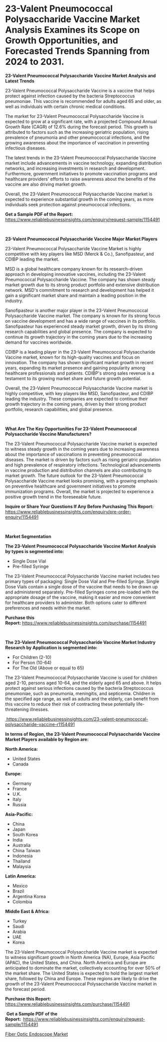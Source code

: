 <p><h1>23-Valent Pneumococcal Polysaccharide Vaccine Market Analysis Examines its Scope on Growth Opportunities, and Forecasted Trends Spanning from 2024 to 2031.</h1></p><p><strong>23-Valent Pneumococcal Polysaccharide Vaccine Market Analysis and Latest Trends</strong></p>
<p><p>23-Valent Pneumococcal Polysaccharide Vaccine is a vaccine that helps protect against infection caused by the bacteria Streptococcus pneumoniae. This vaccine is recommended for adults aged 65 and older, as well as individuals with certain chronic medical conditions.</p><p>The market for 23-Valent Pneumococcal Polysaccharide Vaccine is expected to grow at a significant rate, with a projected Compound Annual Growth Rate (CAGR) of 12.6% during the forecast period. This growth is attributed to factors such as the increasing geriatric population, rising prevalence of pneumonia and other pneumococcal infections, and the growing awareness about the importance of vaccination in preventing infectious diseases.</p><p>The latest trends in the 23-Valent Pneumococcal Polysaccharide Vaccine market include advancements in vaccine technology, expanding distribution networks, and increasing investments in research and development. Furthermore, government initiatives to promote vaccination programs and healthcare providers' efforts to raise awareness about the benefits of the vaccine are also driving market growth.</p><p>Overall, the 23-Valent Pneumococcal Polysaccharide Vaccine market is expected to experience substantial growth in the coming years, as more individuals seek protection against pneumococcal infections.</p></p>
<p><strong>Get a Sample PDF of the Report:&nbsp;</strong> <a href="https://www.reliablebusinessinsights.com/enquiry/request-sample/1154491">https://www.reliablebusinessinsights.com/enquiry/request-sample/1154491</a></p>
<p>&nbsp;</p>
<p><strong>23-Valent Pneumococcal Polysaccharide Vaccine Major Market Players</strong></p>
<p><p>23-Valent Pneumococcal Polysaccharide Vaccine Market is highly competitive with key players like MSD (Merck & Co.), Sanofipasteur, and CDIBP leading the market. </p><p>MSD is a global healthcare company known for its research-driven approach in developing innovative vaccines, including the 23-Valent Pneumococcal Polysaccharide Vaccine. The company has shown steady market growth due to its strong product portfolio and extensive distribution network. MSD's commitment to research and development has helped it gain a significant market share and maintain a leading position in the industry.</p><p>Sanofipasteur is another major player in the 23-Valent Pneumococcal Polysaccharide Vaccine market. The company is known for its strong focus on vaccine development and has a wide range of vaccines in its portfolio. Sanofipasteur has experienced steady market growth, driven by its strong research capabilities and global presence. The company is expected to continue its growth trajectory in the coming years due to the increasing demand for vaccines worldwide.</p><p>CDIBP is a leading player in the 23-Valent Pneumococcal Polysaccharide Vaccine market, known for its high-quality vaccines and focus on innovation. The company has shown significant market growth in recent years, expanding its market presence and gaining popularity among healthcare professionals and patients. CDIBP's strong sales revenue is a testament to its growing market share and future growth potential.</p><p>Overall, the 23-Valent Pneumococcal Polysaccharide Vaccine market is highly competitive, with key players like MSD, Sanofipasteur, and CDIBP leading the industry. These companies are expected to continue their growth trajectory in the coming years, driven by their strong product portfolio, research capabilities, and global presence.</p></p>
<p>&nbsp;</p>
<p><strong>What Are The Key Opportunities For 23-Valent Pneumococcal Polysaccharide Vaccine Manufacturers?</strong></p>
<p><p>The 23-Valent Pneumococcal Polysaccharide Vaccine market is expected to witness steady growth in the coming years due to increasing awareness about the importance of vaccinations in preventing pneumococcal diseases. The market is driven by factors such as rising geriatric population and high prevalence of respiratory infections. Technological advancements in vaccine production and distribution channels are also contributing to market growth. The future outlook for the 23-Valent Pneumococcal Polysaccharide Vaccine market looks promising, with a growing emphasis on preventive healthcare and government initiatives to promote immunization programs. Overall, the market is projected to experience a positive growth trend in the foreseeable future.</p></p>
<p><strong>Inquire or Share Your Questions If Any Before Purchasing This Report:</strong> <a href="https://www.reliablebusinessinsights.com/enquiry/pre-order-enquiry/1154491">https://www.reliablebusinessinsights.com/enquiry/pre-order-enquiry/1154491</a></p>
<p>&nbsp;</p>
<p><strong>Market Segmentation</strong></p>
<p><strong>The 23-Valent Pneumococcal Polysaccharide Vaccine Market Analysis by types is segmented into:</strong></p>
<p><ul><li>Single Dose Vial</li><li>Pre-filled Syringe</li></ul></p>
<p><p>The 23-Valent Pneumococcal Polysaccharide Vaccine market includes two primary types of packaging: Single Dose Vial and Pre-filled Syringe. Single Dose Vials contain a single dose of the vaccine that needs to be drawn up and administered separately. Pre-filled Syringes come pre-loaded with the appropriate dosage of the vaccine, making it easier and more convenient for healthcare providers to administer. Both options cater to different preferences and needs within the market.</p></p>
<p><strong>Purchase this Report:&nbsp;</strong><a href="https://www.reliablebusinessinsights.com/purchase/1154491">https://www.reliablebusinessinsights.com/purchase/1154491</a></p>
<p>&nbsp;</p>
<p><strong>The 23-Valent Pneumococcal Polysaccharide Vaccine Market Industry Research by Application is segmented into:</strong></p>
<p><ul><li>For Children (2-10)</li><li>For Person (10-64)</li><li>For The Old (Above or equal to 65)</li></ul></p>
<p><p>The 23-Valent Pneumococcal Polysaccharide Vaccine is used for children aged 2-10, persons aged 10-64, and the elderly aged 65 and above. It helps protect against serious infections caused by the bacteria Streptococcus pneumoniae, such as pneumonia, meningitis, and septicemia. Children in the specified age range, as well as adults and the elderly, can benefit from this vaccine to reduce their risk of contracting these potentially life-threatening illnesses.</p></p>
<p><a href="https://www.reliablebusinessinsights.com/23-valent-pneumococcal-polysaccharide-vaccine-r1154491">&nbsp;https://www.reliablebusinessinsights.com/23-valent-pneumococcal-polysaccharide-vaccine-r1154491</a></p>
<p><strong>In terms of Region, the 23-Valent Pneumococcal Polysaccharide Vaccine Market Players available by Region are:</strong></p>
<p>
    <p> <strong> North America: </strong>
        <ul>
            <li>United States</li>
            <li>Canada</li>
        </ul>
        </p> 
    <p> <strong> Europe: </strong>
        <ul>
            <li>Germany</li>
            <li>France</li>
            <li>U.K.</li>
            <li>Italy</li>
            <li>Russia</li>
        </ul>
        </p> 
    <p> <strong> Asia-Pacific: </strong>
        <ul>
            <li>China</li>
            <li>Japan</li>
            <li>South Korea</li>
            <li>India</li>
            <li>Australia</li>
            <li>China Taiwan</li>
            <li>Indonesia</li>
            <li>Thailand</li>
            <li>Malaysia</li>
        </ul>
        </p> 
    <p> <strong> Latin America: </strong>
        <ul>
            <li>Mexico</li>
            <li>Brazil</li>
            <li>Argentina Korea</li>
            <li>Colombia</li>
        </ul>
        </p> 
    <p> <strong> Middle East & Africa: </strong>
        <ul>
            <li>Turkey</li>
            <li>Saudi</li>
            <li>Arabia</li>
            <li>UAE</li>
            <li>Korea</li>
        </ul>
    </p>
    </p>
<p><p>The 23-Valent Pneumococcal Polysaccharide Vaccine market is expected to witness significant growth in North America (NA), Europe, Asia Pacific (APAC), the United States, and China. North America and Europe are anticipated to dominate the market, collectively accounting for over 50% of the market share. The United States is expected to hold the largest market share, followed by China and Europe. These regions are likely to drive the growth of the 23-Valent Pneumococcal Polysaccharide Vaccine market in the forecast period.</p></p>
<p><strong>Purchase this Report: </strong><a href="https://www.reliablebusinessinsights.com/purchase/1154491">https://www.reliablebusinessinsights.com/purchase/1154491</a></p>
<p>&nbsp;<strong>Get a Sample PDF of the Report:&nbsp;&nbsp;</strong><a href="https://www.reliablebusinessinsights.com/enquiry/request-sample/1154491">https://www.reliablebusinessinsights.com/enquiry/request-sample/1154491</a></p>
<p><strong></strong></p>
<p><p><a href="https://view.publitas.com/reportprime-1/global-fiber-optic-endoscope-market-focus-on-product-type-upper-gastrointestinal-mirror-bronchoscopy-colonoscopy-nasopharyngoscope-others-end-user-and-region-analysis-and-forecast-2024-2031/">Fiber Optic Endoscope Market</a></p></p>
